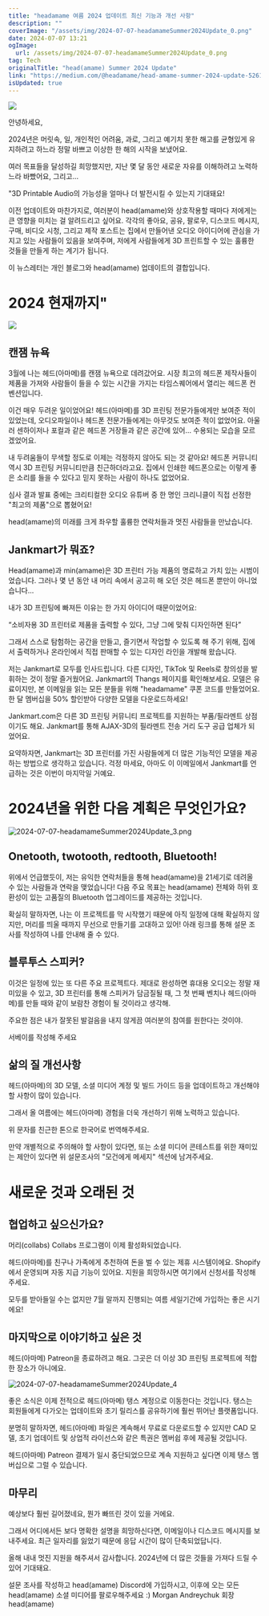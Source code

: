 ```yaml
---
title: "headamame 여름 2024 업데이트 최신 기능과 개선 사항"
description: ""
coverImage: "/assets/img/2024-07-07-headamameSummer2024Update_0.png"
date: 2024-07-07 13:21
ogImage:
  url: /assets/img/2024-07-07-headamameSummer2024Update_0.png
tag: Tech
originalTitle: "head(amame) Summer 2024 Update"
link: "https://medium.com/@headamame/head-amame-summer-2024-update-52616399ef3f"
isUpdated: true
---
```


<img src="/assets/img/2024-07-07-headamameSummer2024Update_0.png" />

안녕하세요,

2024년은 머릿속, 일, 개인적인 어려움, 과로, 그리고 예기치 못한 해고를 균형있게 유지하려고 하느라 정말 바쁘고 이상한 한 해의 시작을 보냈어요.

여러 목표들을 달성하길 희망했지만, 지난 몇 달 동안 새로운 자유를 이해하려고 노력하느라 바빴어요, 그리고...

<div class="content-ad"></div>

"3D Printable Audio의 가능성을 얼마나 더 발전시킬 수 있는지 기대돼요!

이전 업데이트와 마찬가지로, 여러분이 head(amame)와 상호작용할 때마다 저에게는 큰 영향을 미치는 걸 알려드리고 싶어요. 각각의 좋아요, 공유, 팔로우, 디스코드 메시지, 구매, 비디오 시청, 그리고 제작 포스트는 집에서 만들어낸 오디오 아이디어에 관심을 가지고 있는 사람들이 있음을 보여주며, 저에게 사람들에게 3D 프린트할 수 있는 훌륭한 것들을 만들게 하는 계기가 됩니다.

이 뉴스레터는 개인 블로그와 head(amame) 업데이트의 결합입니다.

# 2024 현재까지"

<div class="content-ad"></div>

<img src="/assets/img/2024-07-07-headamameSummer2024Update_1.png" />

## 캔잼 뉴욕

3월에 나는 헤드(아마메)를 캔잼 뉴욕으로 데려갔어요. 시장 최고의 헤드폰 제작사들이 제품을 가져와 사람들이 들을 수 있는 시간을 가지는 타임스퀘어에서 열리는 헤드폰 컨벤션입니다.

이건 매우 두려운 일이었어요! 헤드(아마메)를 3D 프린팅 전문가들에게만 보여준 적이 있었는데, 오디오파일이나 헤드폰 전문가들에게는 아무것도 보여준 적이 없었어요. 아울러 센하이저나 포컬과 같은 헤드폰 거장들과 같은 공간에 있어... 수용되는 모습을 모르겠었어요.

<div class="content-ad"></div>

내 두려움들이 무색할 정도로 이제는 걱정하지 않아도 되는 것 같아요! 헤드폰 커뮤니티 역시 3D 프린팅 커뮤니티만큼 친근하더라고요. 집에서 인쇄한 헤드폰으로는 이렇게 좋은 소리를 들을 수 있다고 믿지 못하는 사람이 하나도 없었어요.

심사 결과 발표 중에는 크리티컬한 오디오 유튜버 중 한 명인 크리니클이 직접 선정한 "최고의 제품"으로 뽑혔어요!

head(amame)의 미래를 크게 좌우할 훌륭한 연락처들과 멋진 사람들을 만났습니다.

## Jankmart가 뭐죠?

<div class="content-ad"></div>

Head(amame)과 min(amame)은 3D 프린터 가능 제품의 명료하고 가치 있는 시범이었습니다. 그러나 몇 년 동안 내 머리 속에서 공고히 해 오던 것은 헤드폰 뿐만이 아니었습니다...

내가 3D 프린팅에 빠져든 이유는 한 가지 아이디어 때문이었어요:

“소비자용 3D 프린터로 제품을 출력할 수 있다, 그냥 그에 맞춰 디자인하면 된다”

그래서 스스로 탐험하는 공간을 만들고, 즐기면서 작업할 수 있도록 해 주기 위해, 집에서 출력하거나 온라인에서 직접 판매할 수 있는 디자인 라인을 개발해 왔습니다.

<div class="content-ad"></div>

저는 Jankmart로 모두를 인사드립니다. 다른 디자인, TikTok 및 Reels로 창의성을 발휘하는 것이 정말 즐거웠어요. Jankmart의 Thangs 페이지를 확인해보세요. 모델은 유료이지만, 본 이메일을 읽는 모든 분들을 위해 "headamame" 쿠폰 코드를 만들었어요. 한 달 멤버십을 50% 할인받아 다양한 모델을 다운로드하세요!

Jankmart.com은 다른 3D 프린팅 커뮤니티 프로젝트를 지원하는 부품/필라멘트 상점이기도 해요. Jankmart를 통해 AJAX-3D의 필라멘트 전송 거리 도구 공급 업체가 되었어요.

요약하자면, Jankmart는 3D 프린터를 가진 사람들에게 더 많은 기능적인 모델을 제공하는 방법으로 생각하고 있습니다. 걱정 마세요, 아마도 이 이메일에서 Jankmart를 언급하는 것은 이번이 마지막일 거예요.

<div class="content-ad"></div>

# 2024년을 위한 다음 계획은 무엇인가요?

![2024-07-07-headamameSummer2024Update_3.png](/assets/img/2024-07-07-headamameSummer2024Update_3.png)

## Onetooth, twotooth, redtooth, Bluetooth!

위에서 언급했듯이, 저는 유익한 연락처들을 통해 head(amame)을 21세기로 데려올 수 있는 사람들과 연락을 맺었습니다! 다음 주요 목표는 head(amame) 전체와 하위 호환성이 있는 고품질의 Bluetooth 업그레이드를 제공하는 것입니다.

<div class="content-ad"></div>

확실히 말하자면, 나는 이 프로젝트를 막 시작했기 때문에 아직 일정에 대해 확실하지 않지만, 머리를 띄울 때까지 무선으로 만들기를 고대하고 있어! 아래 링크를 통해 설문 조사를 작성하여 나를 안내해 줄 수 있다.

## 블루투스 스피커?

이것은 일정에 있는 또 다른 주요 프로젝트다. 제대로 완성하면 휴대용 오디오는 정말 재미있을 수 있고, 3D 프린터를 통해 스피커가 담금질될 때, 그 첫 번째 벤치나 헤드(아마메)를 만들 때와 같이 보람찬 경험이 될 것이라고 생각해.

주요한 점은 내가 잘못된 발걸음을 내지 않게끔 여러분의 참여를 원한다는 것이야.

<div class="content-ad"></div>

서베이를 작성해 주세요

## 삶의 질 개선사항

헤드(아마메)의 3D 모델, 소셜 미디어 계정 및 빌드 가이드 등을 업데이트하고 개선해야 할 사항이 많이 있습니다.

그래서 올 여름에는 헤드(아마메) 경험을 더욱 개선하기 위해 노력하고 있습니다.

<div class="content-ad"></div>

위 문자를 친근한 톤으로 한국어로 번역해주세요.

만약 개별적으로 주의해야 할 사항이 있다면, 또는 소셜 미디어 콘테스트를 위한 재미있는 제안이 있다면 위 설문조사의 "모건에게 메세지" 섹션에 남겨주세요.

# 새로운 것과 오래된 것

## 협업하고 싶으신가요?

머리(collabs) Collabs 프로그램이 이제 활성화되었습니다.

<div class="content-ad"></div>

헤드(아마메)를 친구나 가족에게 추천하여 돈을 벌 수 있는 제휴 시스템이에요. Shopify에서 운영되며 자동 지급 기능이 있어요. 지원을 희망하시면 여기에서 신청서를 작성해주세요.

모두를 받아들일 수는 없지만 7월 말까지 진행되는 여름 세일기간에 가입하는 좋은 시기에요!

## 마지막으로 이야기하고 싶은 것

헤드(아마메) Patreon을 종료하려고 해요. 그곳은 더 이상 3D 프린팅 프로젝트에 적합한 장소가 아니에요.

<div class="content-ad"></div>

![2024-07-07-headamameSummer2024Update_4](/assets/img/2024-07-07-headamameSummer2024Update_4.png)

좋은 소식은 이제 전적으로 헤드(아마메) 탱스 계정으로 이동한다는 것입니다. 탱스는 회원들에게 다가오는 업데이트와 초기 릴리스를 공유하기에 훨씬 뛰어난 플랫폼입니다.

분명히 말하자면, 헤드(아마메) 파일은 계속해서 무료로 다운로드할 수 있지만 CAD 모델, 초기 업데이트 및 상업적 라이선스와 같은 특권은 멤버쉽 후에 제공될 것입니다.

헤드(아마메) Patreon 결제가 일시 중단되었으므로 계속 지원하고 싶다면 이제 탱스 멤버십으로 그럴 수 있습니다.

<div class="content-ad"></div>

## 마무리

예상보다 훨씬 길어졌네요, 뭔가 빠뜨린 것이 있을 거에요.

그래서 어디에서든 보다 명확한 설명을 희망하신다면, 이메일이나 디스코드 메시지를 보내주세요. 최근 일자리를 잃었기 때문에 응답 시간이 많이 단축되었답니다.

올해 내내 멋진 지원을 해주셔서 감사합니다. 2024년에 더 많은 것들을 가져다 드릴 수 있어 기대돼요.

<div class="content-ad"></div>

설문 조사를 작성하고 head(amame) Discord에 가입하시고, 이후에 오는 모든 head(amame) 소셜 미디어를 팔로우해주세요 :)
Morgan Andreychuk
회장
head(amame)
